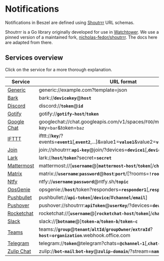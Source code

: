 # Notifications

Notifications in Beszel are defined using [Shoutrrr](https://github.com/containrrr/shoutrrr) URL schemas.

Shoutrrr is a Go library originally developed for use in [Watchtower](https://github.com/containrrr/watchtower). We use a pinned version of a maintained fork, [nicholas-fedor/shoutrrr](https://github.com/nicholas-fedor/shoutrrr). The docs here are adapted from there.

## Services overview

Click on the service for a more thorough explanation.

<div style="white-space: nowrap;">

| Service                        | URL format                                                                                                                   |
| ------------------------------ | ---------------------------------------------------------------------------------------------------------------------------- |
| [Generic](./generic.md)        | generic://example.com?template=json                                                                                          |
| [Bark](./bark.md)              | bark://**`devicekey`**@**`host`**                                                                                            |
| [Discord](./discord.md)        | discord://**`token`**@**`id`**                                                                                               |
| [Gotify](./gotify.md)          | gotify://**`gotify-host`**/**`token`**                                                                                       |
| [Google Chat](./googlechat.md) | googlechat://chat.googleapis.com/v1/spaces/`FOO`/messages?key=`bar`&token=`baz`                                              |
| [IFTTT](./ifttt.md)            | ifttt://**`key`**/?events=**`event1`**[,__`event2`__,...]&value1=**`value1`**&value2=**`value2`**&value3=**`value3`**        |
| [Join](./join.md)              | join://shoutrrr:**`api-key`**@join/?devices=**`device1`**[,**`device2`**, ...][&icon=__`icon`__]                             |
| [Lark](./lark.md)              | lark://**`host`**/**`token`**?secret=**`secret`**                                                                            |
| [Mattermost](./mattermost.md)  | mattermost://[__`username`__@]**`mattermost-host`**/**`token`**[/__`channel`__]                                              |
| [Matrix](./matrix.md)          | matrix://**`username`**:**`password`**@**`host`**:**`port`**/[?rooms=**`!roomID1`**[,__`roomAlias2`__]]                      |
| [Ntfy](./ntfy.md)              | ntfy://**`username`**:**`password`**@ntfy.sh/**`topic`**                                                                     |
| [OpsGenie](./opsgenie.md)      | opsgenie://**`host`**/token?responders=**`responder1`**[,__`responder2`__]\_                                                 |
| [Pushbullet](./pushbullet.md)  | pushbullet://**`api-token`**[/__`device`__/#__`channel`__/__`email`__]                                                       |
| [Pushover](./pushover.md)      | pushover://shoutrrr:**`apiToken`**@**`userKey`**/?devices=**`device1`**[,__`device2`__, ...]                                 |
| [Rocketchat](./rocketchat.md)  | rocketchat://[__`username`__@]**`rocketchat-host`**/**`token`**[/__`channel`&#124;`@recipient`__]                            |
| [Slack](./slack.md)            | slack://[__`botname`__@]**`token-a`**/**`token-b`**/**`token-c`**                                                            |
| [Teams](./teams.md)            | teams://**`group`**@**`tenant`**/**`altId`**/**`groupOwner`**/**`extraId`**?**`host`**=**`organization`**.webhook.office.com |
| [Telegram](./telegram.md)      | telegram://**`token`**@telegram?chats=**`@channel-1`**[,__`chat-id-1`__,...]                                                 |
| [Zulip Chat](./zulip.md)       | zulip://**`bot-mail`**:**`bot-key`**@**`zulip-domain`**/?stream=**`name-or-id`**&topic=**`name`**                            |

</div>
